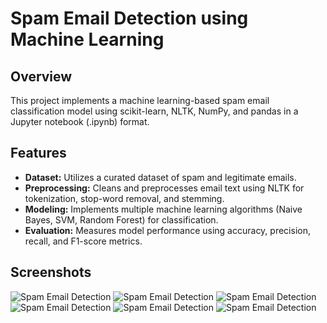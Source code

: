 # Spam Email Detection using Machine Learning


## Overview
This project implements a machine learning-based spam email classification model using scikit-learn, NLTK, NumPy, and pandas in a Jupyter notebook (.ipynb) format.

## Features
- **Dataset:** Utilizes a curated dataset of spam and legitimate emails.
- **Preprocessing:** Cleans and preprocesses email text using NLTK for tokenization, stop-word removal, and stemming.
- **Modeling:** Implements multiple machine learning algorithms (Naive Bayes, SVM, Random Forest) for classification.
- **Evaluation:** Measures model performance using accuracy, precision, recall, and F1-score metrics.

## Screenshots
![Spam Email Detection](../screenshots/1.png)
![Spam Email Detection](../screenshots/2.png)
![Spam Email Detection](../screenshots/3.png)
![Spam Email Detection](../screenshots/4.png)
![Spam Email Detection](../screenshots/5.png)
![Spam Email Detection](../screenshots/6.png)
